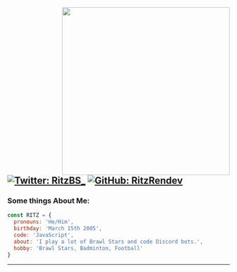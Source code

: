 <img src="https://github-readme-stats.vercel.app/api?username=RitzRendev&show_icons=true&theme=radical" align="right" width="380">


[![Twitter: RitzBS_](https://img.shields.io/twitter/follow/RitzBS_?style=social&olor=BLACK&)](https://twitter.com/DEV_DIBSTER)
[![GitHub: RitzRendev](https://img.shields.io/github/followers/RitzRendev?color=BLACK&style=social)](https://github.com/DIBSTERYT)
---

### Some things About Me:

```js
const RITZ = {
  pronouns: 'He/Him',
  birthday: 'March 15th 2005',
  code: 'JavaScript',
  about: 'I play a lot of Brawl Stars and code Discord bots.',
  hobby: 'Brawl Stars, Badminton, Football'
}
```
---
